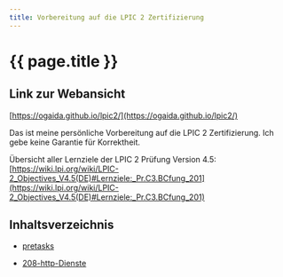 ```yaml
---
title: Vorbereitung auf die LPIC 2 Zertifizierung
---
```


# {{ page.title }}

## Link zur Webansicht

[https://ogaida.github.io/lpic2/](https://ogaida.github.io/lpic2/)

Das ist meine persönliche Vorbereitung auf die LPIC 2 Zertifizierung. Ich gebe keine Garantie für Korrektheit.

Übersicht aller Lernziele der LPIC 2 Prüfung Version 4.5: [https://wiki.lpi.org/wiki/LPIC-2_Objectives_V4.5(DE)#Lernziele:_Pr.C3.BCfung_201](https://wiki.lpi.org/wiki/LPIC-2_Objectives_V4.5(DE)#Lernziele:_Pr.C3.BCfung_201)

## Inhaltsverzeichnis

- [pretasks](./pretasks.html)

- [208-http-Dienste](./208-http-Dienste.html)
